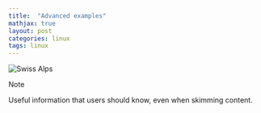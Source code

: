 ```yaml
---
title:  "Advanced examples"
mathjax: true
layout: post
categories: linux
tags: linux
---
```


![Swiss Alps](https://user-images.githubusercontent.com/4943215/55412536-edbba180-5567-11e9-9c70-6d33bca3f8ed.jpg)


> [!NOTE]
> Useful information that users should know, even when skimming content.